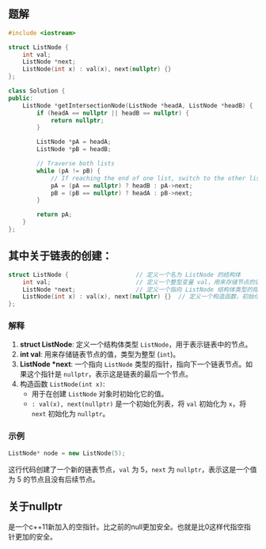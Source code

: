 ## 题解

```cpp
#include <iostream>

struct ListNode {
    int val;
    ListNode *next;
    ListNode(int x) : val(x), next(nullptr) {}
};

class Solution {
public:
    ListNode *getIntersectionNode(ListNode *headA, ListNode *headB) {
        if (headA == nullptr || headB == nullptr) {
            return nullptr;
        }

        ListNode *pA = headA;
        ListNode *pB = headB;

        // Traverse both lists
        while (pA != pB) {
            // If reaching the end of one list, switch to the other list
            pA = (pA == nullptr) ? headB : pA->next;
            pB = (pB == nullptr) ? headA : pB->next;
        }

        return pA;
    }
};

```

## **其中关于链表的创建：**

```cpp
struct ListNode {                   // 定义一个名为 ListNode 的结构体
    int val;                        // 定义一个整型变量 val，用来存储节点的值
    ListNode *next;                 // 定义一个指向 ListNode 结构体类型的指针 next，用来指向下一个节点
    ListNode(int x) : val(x), next(nullptr) {}  // 定义一个构造函数，初始化节点的值为 x，next 指针初始化为空（nullptr）
};
```

### 解释

1. **struct ListNode**: 定义一个结构体类型 `ListNode`，用于表示链表中的节点。
2. **int val**: 用来存储链表节点的值，类型为整型 (`int`)。
3. **ListNode \*next**: 一个指向 `ListNode` 类型的指针，指向下一个链表节点。如果这个指针是 `nullptr`，表示这是链表的最后一个节点。
4. 构造函数 `ListNode(int x)`:
   - 用于在创建 `ListNode` 对象时初始化它的值。
   - `: val(x), next(nullptr)` 是一个初始化列表，将 `val` 初始化为 `x`，将 `next` 初始化为 `nullptr`。

### 示例

```cpp
ListNode* node = new ListNode(5);
```

这行代码创建了一个新的链表节点，`val` 为 5，`next` 为 `nullptr`，表示这是一个值为 5 的节点且没有后续节点。 



## 关于nullptr

是一个c++11新加入的空指针。比之前的null更加安全。也就是比0这样代指空指针更加的安全。